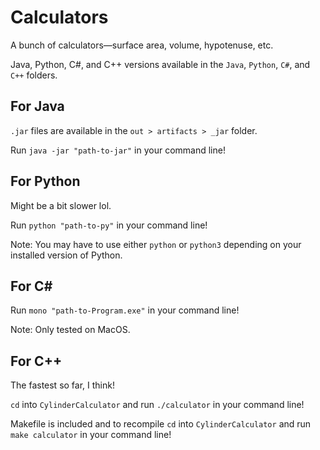 # Calculators
A bunch of calculators—surface area, volume, hypotenuse, etc.

Java, Python, C#, and C++ versions available in the `Java`, `Python`, `C#`, and `C++` folders.

## For Java

`.jar` files are available in the `out > artifacts > _jar` folder.

Run `java -jar "path-to-jar"` in your command line!

## For Python

Might be a bit slower lol.

Run `python "path-to-py"` in your command line!

Note: You may have to use either `python` or `python3` depending on your installed version of Python.

## For C#

Run `mono "path-to-Program.exe"` in your command line!

Note: Only tested on MacOS.

## For C++

The fastest so far, I think!

`cd` into `CylinderCalculator` and run `./calculator` in your command line!

Makefile is included and to recompile `cd` into `CylinderCalculator` and run `make calculator` in your command line!
